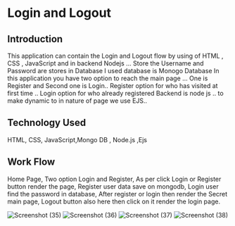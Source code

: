 
# Login and Logout

## Introduction
This application can contain the Login and Logout flow by using of HTML , CSS , JavaScript and in backend Nodejs ... Store the Username and Password are stores in Database I used database is Monogo Database In this application you have two option to reach the main page ... One is Register and Second one is Login.. Register option for who has visited at first time .. Login option for who already registered Backend is node js .. to make dynamic to in nature of page we use EJS..
## Technology Used

HTML,
CSS, JavaScript,Mongo DB , Node.js ,Ejs
 
## Work Flow
Home Page, Two option Login and Register, As per click Login or Register button render the page, Register user data save on mongodb, Login user find the password in database, After register or login then render the Secret main page, Logout button also here then click on it render the login page.


![Screenshot (35)](https://user-images.githubusercontent.com/75936484/200993041-51bbb456-8df8-472b-8cc5-c6323aa70e91.png)
![Screenshot (36)](https://user-images.githubusercontent.com/75936484/200993061-db767249-d978-457b-a4b1-d70714e630ee.png)
![Screenshot (37)](https://user-images.githubusercontent.com/75936484/200993090-427a788c-83c5-4956-b23e-69f349326b24.png)
![Screenshot (38)](https://user-images.githubusercontent.com/75936484/200993140-e8afef1a-0b41-4106-85bb-e1dabc9f9dd6.png)
